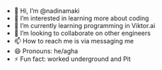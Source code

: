 - 👋 Hi, I’m @nadinamaki
- 👀 I’m interested in learning more about coding
- 🌱 I’m currently learning programming in Viktor.ai
- 💞️ I’m looking to collaborate on other engineers
- 📫 How to reach me is via messaging me
- 😄 Pronouns: he/agha
- ⚡ Fun fact: worked underground and Pit

<!---
nadinamaki/nadinamaki is a ✨ special ✨ repository because its `README.md` (this file) appears on your GitHub profile.
You can click the Preview link to take a look at your changes.
--->

